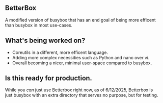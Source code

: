 ## BetterBox
A modified version of busybox that has an end goal of being more efficent than busybox in most use-cases.

## What's being worked on?
- Coreutils in a different, more efficent language.
- Adding more complex necessities such as Python and nano over vi.
- Overall becoming a nicer, minimal user-space compared to busybox.

## Is this ready for production.
While you _can_ just use Betterbox right now, as of 6/12/2025, Betterbox is just busybox with an extra directory that serves no purpose, but for testing.
